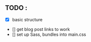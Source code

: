 ## TODO : 
- [x] basic structure
- [] get blog post links to work
- [] set up Sass, bundles into main.css